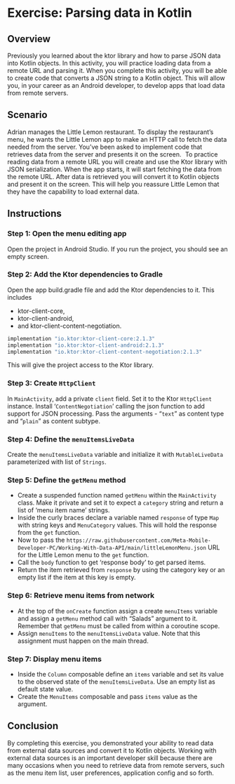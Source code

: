 # Exercise: Parsing data in Kotlin

## Overview
Previously you learned about the ktor library 
and how to parse JSON data into Kotlin objects.
In this activity, you will practice loading data from a remote URL and parsing it.
When you complete this activity, 
you will be able to create code that converts a JSON string to a Kotlin object.
This will allow you, in your career as an Android developer,
 to develop apps that load data from remote servers.

## Scenario
Adrian manages the Little Lemon restaurant. 
To display the restaurant’s menu, he wants the Little Lemon app to make an HTTP call
 to fetch the data needed from the server.
You’ve been asked to implement code that retrieves data from the server and presents it on the screen.   
To practice reading data from a remote URL you will create and use the Ktor library with JSON serialization. 
When the app starts, it will start fetching the data from the remote URL.
After data is retrieved you will convert it to Kotlin objects and present it on the screen.
This will help you reassure Little Lemon that they have the capability to load external data.

## Instructions

### Step 1: Open the menu editing app
Open the project in Android Studio. 
If you run the project, you should see an empty screen.

### Step 2: Add the Ktor dependencies to Gradle
Open the app build.gradle file and add the Ktor dependencies to it. This includes
- ktor-client-core,
- ktor-client-android,
- and ktor-client-content-negotiation.

```groovy
implementation "io.ktor:ktor-client-core:2.1.3" 
implementation "io.ktor:ktor-client-android:2.1.3" 
implementation "io.ktor:ktor-client-content-negotiation:2.1.3"
```

This will give the project access to the Ktor library.

### Step 3: Create `HttpClient`
In `MainActivity`, add a private `client` field. Set it to the Ktor `HttpClient` instance. 
Install ‘`ContentNegotiation`’ calling the json function to add support for JSON processing. 
Pass the arguments - “`text`” as content type and “`plain`” as content subtype.

### Step 4: Define the `menuItemsLiveData`
Create the `menuItemsLiveData` variable and initialize it with `MutableLiveData` parameterized with list of `Strings`.

### Step 5: Define the `getMenu` method
- Create a suspended function named `getMenu` within the `MainActivity` class.
  Make it private and set it to expect a `category` string and return a list of ‘menu item name’ strings.
- Inside the curly braces declare a variable named `response` of type `Map` with string keys and `MenuCategory` values. 
  This will hold the response from the `get` function.
- Now to pass the `https://raw.githubusercontent.com/Meta-Mobile-Developer-PC/Working-With-Data-API/main/littleLemonMenu.json` URL for the Little Lemon menu to the `get` function.
- Call the `body` function to get ‘response body’ to get parsed items.
- Return the item retrieved from `response` by using the category key or an empty list if the item at this key is empty.

### Step 6: Retrieve menu items from network
- At the top of the `onCreate` function assign a create `menuItems` variable
  and assign a `getMenu` method call with “Salads” argument to it. 
  Remember that `getMenu` must be called from within a coroutine scope.
- Assign `menuItems` to the `menuItemsLiveData` value. 
  Note that this assignment must happen on the main thread.

### Step 7: Display menu items

- Inside the `Column` composable define an `items` variable 
  and set its value to the observed state of the `menuItemsLiveData`. 
  Use an empty list as default state value.
- Create the `MenuItems` composable and pass `items` value as the argument.

## Conclusion

By completing this exercise, you demonstrated your ability to read data 
from external data sources and convert it to Kotlin objects. 
Working with external data sources is an important developer skill 
because there are many occasions when you need to retrieve data from remote servers,
 such as the menu item list, user preferences, application config and so forth.
